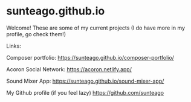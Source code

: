 # sunteago.github.io

Welcome!
These are some of my current projects (I do have more in my profile, go check them!)

Links:

Composer portfolio:
https://sunteago.github.io/composer-portfolio/

Acoron Social Network:
https://acoron.netlify.app/

Sound Mixer App:
https://sunteago.github.io/sound-mixer-app/


My Github profile (if you feel lazy)
https://github.com/sunteago

